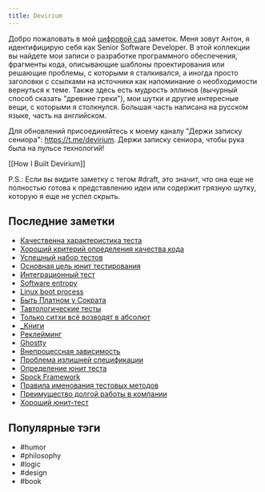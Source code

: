 ```yaml
---
title: Devirium
---
```


Добро пожаловать в мой [цифровой сад](https://maggieappleton.com/garden-history) заметок. Меня зовут Антон, я идентифицирую себя как Senior Software Developer. В этой коллекции вы найдете мои записи о разработке программного обеспечения, фрагменты кода, описывающие шаблоны проектирования или решающие проблемы, с которыми я сталкивался, а иногда просто заголовки с ссылками на источники как напоминание о необходимости вернуться к теме. Также здесь есть мудрость эллинов (вычурный способ сказать "древние греки"), мои шутки и другие интересные вещи, с которыми я столкнулся. Большая часть написана на русском языке, часть на английском.

Для обновлений присоединяйтесь к моему каналу "Держи записку сениора": https://t.me/devirium. Держи записку сениора, чтобы рука была на пульсе технологий!

[[How I Built Devirium]]

P.S.: Если вы видите заметку с тегом #draft, это значит, что она еще не полностью готова к представлению идеи или содержит грязную шутку, которую я еще не успел скрыть.

## Последние заметки
- [Качественна характеристика теста](2025-01/Качественна-характеристика-теста.md)
- [Хороший критерий определения качества кода](2025-01/Хороший-критерий-определения-качества-кода.md)
- [Успешный набор тестов](2025-01/Успешный-набор-тестов.md)
- [Основная цель юнит тестирования](2025-01/Основная-цель-юнит-тестирования.md)
- [Интеграционный тест](2025-01/Интеграционный-тест.md)
- [Software entropy](2025-01/Software-entropy.md)
- [Linux boot process](2025-01/Linux-boot-process.md)
- [Быть Платном у Сократа](2025-01/Быть-Платном-у-Сократа.md)
- [Тавтологические тесты](2025-01/Тавтологические-тесты.md)
- [Только ситхи всё возводят в абсолют](2025-01/Только-ситхи-всё-возводят-в-абсолют.md)
- [_Книги](draft/_Книги.md)
- [Реклейминг](2025-01/Реклейминг.md)
- [Ghostty](2025-01/Ghostty.md)
- [Внепроцессная зависимость](2025-01/Внепроцессная-зависимость.md)
- [Проблема излишней спецификации](2025-01/Проблема-излишней-спецификации.md)
- [Определение юнит теста](2025-01/Определение-юнит-теста.md)
- [Spock Framework](2025-01/Spock-Framework.md)
- [Правила именования тестовых методов](2025-01/Правила-именования-тестовых-методов.md)
- [Преимущество долгой работы в компании](2025-01/Преимущество-долгой-работы-в-компании.md)
- [Хороший юнит-тест](2025-01/Хороший-юнит-тест.md)


## Популярные тэги
- #humor
- #philosophy
- #logic
- #design
- #book
